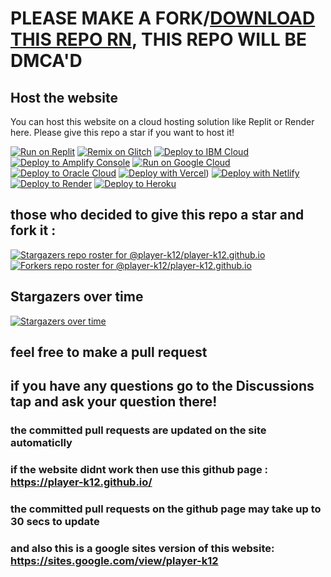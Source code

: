 # PLEASE MAKE A FORK/[DOWNLOAD THIS REPO RN](https://codeload.github.com/player-k12/player-k12.github.io/zip/refs/heads/main), THIS REPO WILL BE DMCA'D
## Host the website

You can host this website on a cloud hosting solution like Replit or Render here.
Please give this repo a star if you want to host it!
<br>

[![Run on Replit](https://binbashbanana.github.io/deploy-buttons/buttons/remade/replit.svg)](https://github.com/player-k12/player-k12.github.io)
[![Remix on Glitch](https://binbashbanana.github.io/deploy-buttons/buttons/remade/glitch.svg)](https://glitch.com/edit/#!/import/github/player-k12/player-k12.github.io)
[![Deploy to IBM Cloud](https://binbashbanana.github.io/deploy-buttons/buttons/remade/ibmcloud.svg)](https://cloud.ibm.com/devops/setup/deploy?repository=https://github.com/player-k12/player-k12.github.io)
[![Deploy to Amplify Console](https://binbashbanana.github.io/deploy-buttons/buttons/remade/amplifyconsole.svg)](https://console.aws.amazon.com/amplify/home#/deploy?repo=https://github.com/player-k12/player-k12.github.io)
[![Run on Google Cloud](https://binbashbanana.github.io/deploy-buttons/buttons/remade/googlecloud.svg)](https://deploy.cloud.run/?git_repo=https://github.com/player-k12/player-k12.github.io)
[![Deploy to Oracle Cloud](https://binbashbanana.github.io/deploy-buttons/buttons/remade/oraclecloud.svg)](https://cloud.oracle.com/resourcemanager/stacks/create?zipUrl=https://github.com/player-k12/player-k12.github.io/archive/refs/heads/main.zip)
[![Deploy with Vercel](https://binbashbanana.github.io/deploy-buttons/buttons/remade/vercel.svg)](https://vercel.com/new/clone?repository-url=https%3A%2F%2Fgithub.com%2Fplayer-k12%2Fplayer-k12.github.io)) 
[![Deploy with Netlify](https://binbashbanana.github.io/deploy-buttons/buttons/remade/netlify.svg)](https://app.netlify.com/start/deploy?repository=https://github.com/player-k12/player-k12.github.io)
[![Deploy to Render](https://binbashbanana.github.io/deploy-buttons/buttons/remade/render.svg)](https://render.com/deploy?repo=https://github.com/player-k12/player-k12.github.io)
[![Deploy to Heroku](https://binbashbanana.github.io/deploy-buttons/buttons/remade/heroku.svg)](https://heroku.com/deploy/?template=https://github.com/player-k12/player-k12.github.io)
## those who decided to give this repo a star and fork it :
[![Stargazers repo roster for @player-k12/player-k12.github.io](http://reporoster.com/stars/player-k12/player-k12.github.io)](http://github.com/player-k12/player-k12.github.io/stargazers)
[![Forkers repo roster for @player-k12/player-k12.github.io](http://reporoster.com/forks/player-k12/player-k12.github.io)](http://github.com/player-k12/player-k12.github.io/network/members)


## Stargazers over time

[![Stargazers over time](https://starchart.cc/player-k12/player-k12.github.io.svg)](https://starchart.cc/player-k12/player-k12.github.io)

## feel free to make a pull request
## if you have any questions go to the Discussions tap and ask your question there!
### the committed pull requests are updated on the site automaticlly
### if the website didnt work then use this github page : https://player-k12.github.io/
### the committed pull requests on the github page may take up to 30 secs to update
### and also this is a google sites version of this website: https://sites.google.com/view/player-k12

